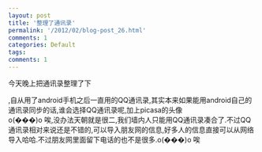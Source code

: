 ```yaml
---
layout: post
title: '整理了通讯录'
permalink: '/2012/02/blog-post_26.html'
comments: 1
categories: Default
tags: 
comments: 1
---
```

今天晚上把通讯录整理了下<a href="http://2.bp.blogspot.com/-qY1tRH-kNZI/T0pDogGvN8I/AAAAAAAACAA/hRU2nYISK7U/s1600/image-742397.png"><img alt="" border="0" id="BLOGGER_PHOTO_ID_5713453440364918722" src="http://2.bp.blogspot.com/-qY1tRH-kNZI/T0pDogGvN8I/AAAAAAAACAA/hRU2nYISK7U/s320/image-742397.png"/></a>  

<div>,自从用了android手机之后一直用的QQ通讯录,其实本来如果能用android自己的通讯录同步的话,谁会选择QQ通讯录呢,加上picasa的头像</div>

<div>o(���)o 唉,没办法天朝就是很二,我们墙内人只能用QQ通讯录凑合了.不过QQ通讯录相对来说还是不错的,可以导入朋友网的信息,好多人的信息直接可以从网络导入哈哈.不过朋友网里面留下电话的也不是很多.o(���)o 唉</div>

 

<div><br/></div>